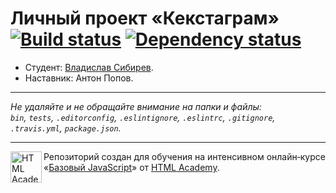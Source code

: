# Личный проект «Кекстаграм» [![Build status][travis-image]][travis-url] [![Dependency status][dependency-image]][dependency-url]

* Студент: [Владислав Сибирев](https://up.htmlacademy.ru/javascript/7/user/213757).
* Наставник: Антон Попов.

---

_Не удаляйте и не обращайте внимание на папки и файлы:_<br>
_`bin`, `tests`, `.editorconfig`, `.eslintignore`, `.eslintrc`, `.gitignore`, `.travis.yml`, `package.json`._

---

<a href="https://htmlacademy.ru/intensive/javascript"><img align="left" width="50" height="50" title="HTML Academy" src="https://up.htmlacademy.ru/static/img/intensive/javascript/logo-for-github.svg"></a>

Репозиторий создан для обучения на интенсивном онлайн‑курсе «[Базовый JavaScript](https://htmlacademy.ru/intensive/javascript)» от [HTML Academy](https://htmlacademy.ru).

[travis-image]: https://travis-ci.org/htmlacademy-javascript/213757-kekstagram.svg?branch=master
[travis-url]: https://travis-ci.org/htmlacademy-javascript/213757-kekstagram
[dependency-image]: https://david-dm.org/htmlacademy-javascript/213757-kekstagram.svg?style=flat-square
[dependency-url]: https://david-dm.org/htmlacademy-javascript/213757-kekstagram
